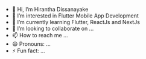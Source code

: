 - 👋 Hi, I’m Hirantha Dissanayake
- 👀 I’m interested in Flutter Mobile App Development
- 🌱 I’m currently learning Flutter, ReactJs and NextJs
- 💞️ I’m looking to collaborate on ...
- 📫 How to reach me ...
- 😄 Pronouns: ...
- ⚡ Fun fact: ...

<!---
HiranthaDissanayake/HiranthaDissanayake is a ✨ special ✨ repository because its `README.md` (this file) appears on your GitHub profile.
You can click the Preview link to take a look at your changes.
--->

